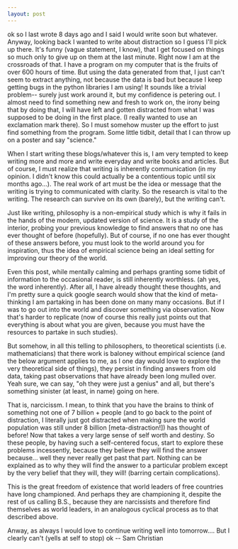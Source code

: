 ```yaml
---
layout: post
---
```

ok so I last wrote 8 days ago and I said I would write soon but whatever. Anyway, looking back I wanted to write about distraction so I guess I'll pick up there. It's funny (vague statement, I know), that I get focused on things so much only to give up on them at the last minute. Right now I am at the crossroads of that. I have a program on my computer that is the fruits of over 600 hours of time. But using the data generated from that, I just can't seem to extract anything, not because the data is bad but because I keep getting bugs in the python libraries I am using!
It sounds like a trivial problem-- surely just work around it, but my confidence is petering out. I almost need to find something new and fresh to work on, the irony being that by doing that, I will have left and gotten distracted from what I was supposed to be doing in the first place. (I really wanted to use an exclamation mark there). So I must somehow muster up the effort to just find something from the program. Some little tidbit, detail that I can throw up on a poster and say "science."

When I start writing these blogs/whatever this is, I am very tempted to keep writing more and more and write everyday and write books and articles. But of course, I must realize that writing is inherently communication (in my opinion. I didn't know this could actually be a contentious topic until six months ago...). The real work of art must be the idea or message that the writing is trying to communicated with clarity. So the research is vital to the writing. The research can survive on its own (barely), but the writing can't.

Just like writing, philosophy is a non-empirical study which is why it fails in the hands of the modern, updated version of science. It is a study of the interior, probing your previous knowledge to find answers that no one has ever thought of before (hopefully). But of course, if no one has ever thought of these answers before, you must look to the world around you for inspiration, thus the idea of empirical science being an ideal setting for improving our theory of the world. 

Even this post, while mentally calming and perhaps granting some tidbit of information to the occasional reader, is still inherently worthless. (ah yes, the word inherently). After all, I have already thought these thoughts, and I'm pretty sure a quick google search would show that the kind of meta-thinking I am partaking in has been done on many many occasions. But if I was to go out into the world and discover something via observation. Now that's harder to replicate (now of course this really just points out that everything is about what you are given, because you must have the resources to partake in such studies). 

But somehow, in all this telling to philosophers, to theoretical scientists (i.e. mathematicians) that there work is baloney without empirical science (and the below argument applies to me, as I one day would love to explore the very theoretical side of things), they persist in finding answers from old data, taking past observations that have already been long mulled over. Yeah sure, we can say, "oh they were just a genius" and all, but there's something sinister (at least, in name) going on here.

That is, narcicissm. I mean, to think that you have the brains to think of something not one of 7 billion + people (and to go back to the point of distraction, I literally just got distracted when making sure the world population was still under 8 billion [meta-distraction!]) has thought of before! Now that takes a very large sense of self worth and destiny. So these people, by having such a self-centered focus, start to explore these problems incessently, because they believe they will find the answer because... well they never really get past that part. Nothing can be explained as to why they will find the answer to a particular problem except by the very belief that they will, they will! (barring certain complications).

This is the great freedom of existence that world leaders of free countries have long championed. And perhaps they are championing it, despite the rest of us calling B.S., because they are narcissists and therefore find themselves as world leaders, in an analogous cyclical process as to that described above.

Anway, as always I would love to continue writing well into tomorrow....
But I clearly can't (yells at self to stop)
ok
-- Sam Christian
